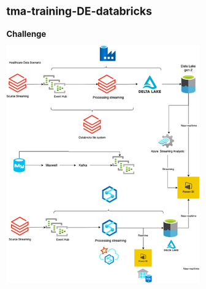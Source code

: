 # tma-training-DE-databricks
## Challenge
![](Structure-design/event-hubs%20and-stream-processing-with-azure-databricks.drawio.png)
